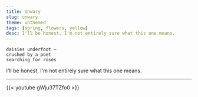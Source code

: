 ```yaml
---
title: Unwary
slug: unwary
theme: unthemed
tags: [spring, flowers, yellow]
desc: I'll be honest, I'm not entirely sure what this one means.
---
```


```
daisies underfoot —
crushed by a poet
searching for roses
```

I'll be honest, I'm not entirely sure what this one means.

<!--more-->

---

{{< youtube gWju37TZfo0 >}}

